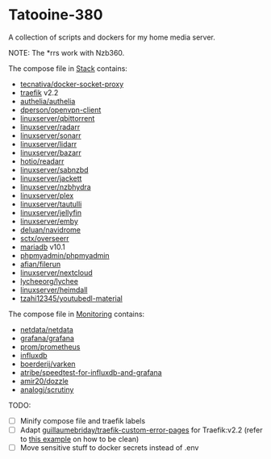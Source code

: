# Tatooine-380
A collection of scripts and dockers for my home media server.

NOTE: The *rrs work with Nzb360.

The compose file in [Stack](Services/Stack) contains:
- [tecnativa/docker-socket-proxy](https://github.com/Tecnativa/docker-socket-proxy)
- [traefik](https://github.com/traefik/traefik) v2.2
- [authelia/authelia](https://github.com/authelia/authelia)
- [dperson/openvpn-client](https://github.com/dperson/openvpn-client)
- [linuxserver/qbittorrent](https://docs.linuxserver.io/images/docker-qbittorrent)
- [linuxserver/radarr](https://docs.linuxserver.io/images/docker-radarr)
- [linuxserver/sonarr](https://docs.linuxserver.io/images/docker-sonarr)
- [linuxserver/lidarr](https://docs.linuxserver.io/images/docker-lidarr)
- [linuxserver/bazarr](https://docs.linuxserver.io/images/docker-bazarr)
- [hotio/readarr](https://github.com/Readarr/Readarr)
- [linuxserver/sabnzbd](https://docs.linuxserver.io/images/docker-sabnzbd)
- [linuxserver/jackett](https://docs.linuxserver.io/images/docker-jackett)
- [linuxserver/nzbhydra](https://docs.linuxserver.io/images/docker-nzbhydra2)
- [linuxserver/plex](https://docs.linuxserver.io/images/docker-plex)
- [linuxserver/tautulli](https://docs.linuxserver.io/images/docker-tautulli)
- [linuxserver/jellyfin](https://docs.linuxserver.io/images/docker-jellyfin)
- [linuxserver/emby](https://docs.linuxserver.io/images/docker-emby)
- [deluan/navidrome](https://github.com/deluan/navidrome/)
- [sctx/overseerr](https://github.com/sct/overseerr)
- [mariadb](https://hub.docker.com/_/mariadb) v10.1
- [phpmyadmin/phpmyadmin](https://hub.docker.com/r/phpmyadmin/phpmyadmin/)
- [afian/filerun](https://hub.docker.com/r/afian/filerun)
- [linuxserver/nextcloud](https://docs.linuxserver.io/images/docker-nextcloud)
- [lycheeorg/lychee](https://github.com/LycheeOrg/Lychee)
- [linuxserver/heimdall](https://docs.linuxserver.io/images/docker-heimdall)
- [tzahi12345/youtubedl-material](https://github.com/Tzahi12345/YoutubeDL-Material)

The compose file in [Monitoring](Services/Monitoring) contains:
- [netdata/netdata](https://github.com/netdata/netdata)
- [grafana/grafana](https://github.com/grafana/grafana)
- [prom/prometheus](https://github.com/prometheus/prometheus)
- [influxdb](https://github.com/influxdata/influxdb)
- [boerderij/varken](https://github.com/Boerderij/Varken)
- [atribe/speedtest-for-influxdb-and-grafana](https://github.com/atribe/Speedtest-for-InfluxDB-and-Grafana)
- [amir20/dozzle](https://github.com/amir20/dozzle)
- [analogj/scrutiny](https://github.com/AnalogJ/scrutiny)

TODO:
- [ ] Minify compose file and traefik labels
- [ ] Adapt [guillaumebriday/traefik-custom-error-pages](https://github.com/guillaumebriday/traefik-custom-error-pages) for Traefik:v2.2 (refer to [this example](https://github.com/jamescurtin/traefik-proxy) on how to be clean)
- [ ] Move sensitive stuff to docker secrets instead of .env